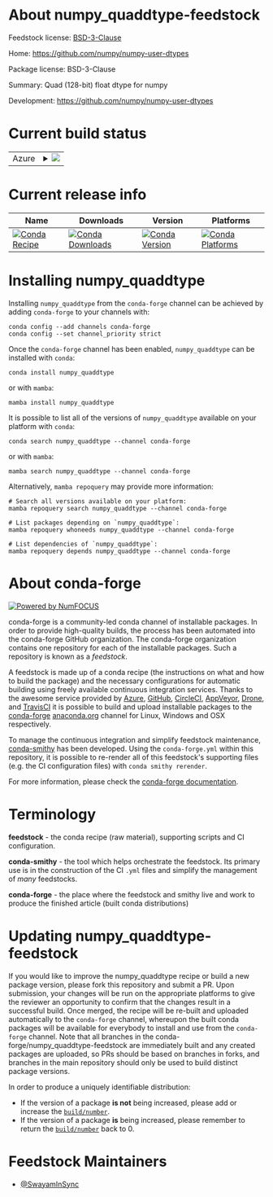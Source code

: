 About numpy_quaddtype-feedstock
===============================

Feedstock license: [BSD-3-Clause](https://github.com/conda-forge/numpy_quaddtype-feedstock/blob/main/LICENSE.txt)

Home: https://github.com/numpy/numpy-user-dtypes

Package license: BSD-3-Clause

Summary: Quad (128-bit) float dtype for numpy

Development: https://github.com/numpy/numpy-user-dtypes

Current build status
====================


<table>
    
  <tr>
    <td>Azure</td>
    <td>
      <details>
        <summary>
          <a href="https://dev.azure.com/conda-forge/feedstock-builds/_build/latest?definitionId=23732&branchName=main">
            <img src="https://dev.azure.com/conda-forge/feedstock-builds/_apis/build/status/numpy_quaddtype-feedstock?branchName=main">
          </a>
        </summary>
        <table>
          <thead><tr><th>Variant</th><th>Status</th></tr></thead>
          <tbody><tr>
              <td>linux_64_python3.13.____cp313</td>
              <td>
                <a href="https://dev.azure.com/conda-forge/feedstock-builds/_build/latest?definitionId=23732&branchName=main">
                  <img src="https://dev.azure.com/conda-forge/feedstock-builds/_apis/build/status/numpy_quaddtype-feedstock?branchName=main&jobName=linux&configuration=linux%20linux_64_python3.13.____cp313" alt="variant">
                </a>
              </td>
            </tr><tr>
              <td>osx_64_python3.13.____cp313</td>
              <td>
                <a href="https://dev.azure.com/conda-forge/feedstock-builds/_build/latest?definitionId=23732&branchName=main">
                  <img src="https://dev.azure.com/conda-forge/feedstock-builds/_apis/build/status/numpy_quaddtype-feedstock?branchName=main&jobName=osx&configuration=osx%20osx_64_python3.13.____cp313" alt="variant">
                </a>
              </td>
            </tr><tr>
              <td>osx_arm64_python3.13.____cp313</td>
              <td>
                <a href="https://dev.azure.com/conda-forge/feedstock-builds/_build/latest?definitionId=23732&branchName=main">
                  <img src="https://dev.azure.com/conda-forge/feedstock-builds/_apis/build/status/numpy_quaddtype-feedstock?branchName=main&jobName=osx&configuration=osx%20osx_arm64_python3.13.____cp313" alt="variant">
                </a>
              </td>
            </tr>
          </tbody>
        </table>
      </details>
    </td>
  </tr>
</table>

Current release info
====================

| Name | Downloads | Version | Platforms |
| --- | --- | --- | --- |
| [![Conda Recipe](https://img.shields.io/badge/recipe-numpy__quaddtype-green.svg)](https://anaconda.org/conda-forge/numpy_quaddtype) | [![Conda Downloads](https://img.shields.io/conda/dn/conda-forge/numpy_quaddtype.svg)](https://anaconda.org/conda-forge/numpy_quaddtype) | [![Conda Version](https://img.shields.io/conda/vn/conda-forge/numpy_quaddtype.svg)](https://anaconda.org/conda-forge/numpy_quaddtype) | [![Conda Platforms](https://img.shields.io/conda/pn/conda-forge/numpy_quaddtype.svg)](https://anaconda.org/conda-forge/numpy_quaddtype) |

Installing numpy_quaddtype
==========================

Installing `numpy_quaddtype` from the `conda-forge` channel can be achieved by adding `conda-forge` to your channels with:

```
conda config --add channels conda-forge
conda config --set channel_priority strict
```

Once the `conda-forge` channel has been enabled, `numpy_quaddtype` can be installed with `conda`:

```
conda install numpy_quaddtype
```

or with `mamba`:

```
mamba install numpy_quaddtype
```

It is possible to list all of the versions of `numpy_quaddtype` available on your platform with `conda`:

```
conda search numpy_quaddtype --channel conda-forge
```

or with `mamba`:

```
mamba search numpy_quaddtype --channel conda-forge
```

Alternatively, `mamba repoquery` may provide more information:

```
# Search all versions available on your platform:
mamba repoquery search numpy_quaddtype --channel conda-forge

# List packages depending on `numpy_quaddtype`:
mamba repoquery whoneeds numpy_quaddtype --channel conda-forge

# List dependencies of `numpy_quaddtype`:
mamba repoquery depends numpy_quaddtype --channel conda-forge
```


About conda-forge
=================

[![Powered by
NumFOCUS](https://img.shields.io/badge/powered%20by-NumFOCUS-orange.svg?style=flat&colorA=E1523D&colorB=007D8A)](https://numfocus.org)

conda-forge is a community-led conda channel of installable packages.
In order to provide high-quality builds, the process has been automated into the
conda-forge GitHub organization. The conda-forge organization contains one repository
for each of the installable packages. Such a repository is known as a *feedstock*.

A feedstock is made up of a conda recipe (the instructions on what and how to build
the package) and the necessary configurations for automatic building using freely
available continuous integration services. Thanks to the awesome service provided by
[Azure](https://azure.microsoft.com/en-us/services/devops/), [GitHub](https://github.com/),
[CircleCI](https://circleci.com/), [AppVeyor](https://www.appveyor.com/),
[Drone](https://cloud.drone.io/welcome), and [TravisCI](https://travis-ci.com/)
it is possible to build and upload installable packages to the
[conda-forge](https://anaconda.org/conda-forge) [anaconda.org](https://anaconda.org/)
channel for Linux, Windows and OSX respectively.

To manage the continuous integration and simplify feedstock maintenance,
[conda-smithy](https://github.com/conda-forge/conda-smithy) has been developed.
Using the ``conda-forge.yml`` within this repository, it is possible to re-render all of
this feedstock's supporting files (e.g. the CI configuration files) with ``conda smithy rerender``.

For more information, please check the [conda-forge documentation](https://conda-forge.org/docs/).

Terminology
===========

**feedstock** - the conda recipe (raw material), supporting scripts and CI configuration.

**conda-smithy** - the tool which helps orchestrate the feedstock.
                   Its primary use is in the construction of the CI ``.yml`` files
                   and simplify the management of *many* feedstocks.

**conda-forge** - the place where the feedstock and smithy live and work to
                  produce the finished article (built conda distributions)


Updating numpy_quaddtype-feedstock
==================================

If you would like to improve the numpy_quaddtype recipe or build a new
package version, please fork this repository and submit a PR. Upon submission,
your changes will be run on the appropriate platforms to give the reviewer an
opportunity to confirm that the changes result in a successful build. Once
merged, the recipe will be re-built and uploaded automatically to the
`conda-forge` channel, whereupon the built conda packages will be available for
everybody to install and use from the `conda-forge` channel.
Note that all branches in the conda-forge/numpy_quaddtype-feedstock are
immediately built and any created packages are uploaded, so PRs should be based
on branches in forks, and branches in the main repository should only be used to
build distinct package versions.

In order to produce a uniquely identifiable distribution:
 * If the version of a package **is not** being increased, please add or increase
   the [``build/number``](https://docs.conda.io/projects/conda-build/en/latest/resources/define-metadata.html#build-number-and-string).
 * If the version of a package **is** being increased, please remember to return
   the [``build/number``](https://docs.conda.io/projects/conda-build/en/latest/resources/define-metadata.html#build-number-and-string)
   back to 0.

Feedstock Maintainers
=====================

* [@SwayamInSync](https://github.com/SwayamInSync/)

